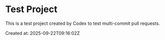 # Test Project

This is a test project created by Codex to test multi-commit pull requests.

Created at: 2025-09-22T09:16:02Z
